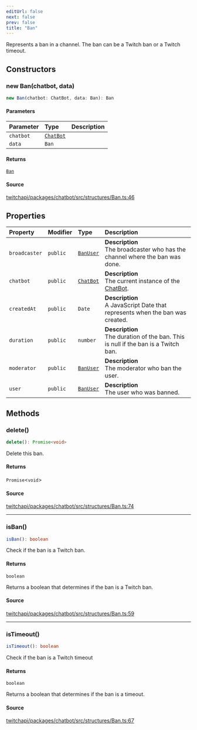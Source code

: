 ```yaml
---
editUrl: false
next: false
prev: false
title: "Ban"
---
```


Represents a ban in a channel. The ban can be a Twitch ban or a Twitch timeout.

## Constructors

### new Ban(chatbot, data)

```ts
new Ban(chatbot: ChatBot, data: Ban): Ban
```

#### Parameters

| Parameter | Type | Description |
| :------ | :------ | :------ |
| `chatbot` | [`ChatBot`](ChatBot.md) |  |
| `data` | `Ban` |  |

#### Returns

[`Ban`](Ban.md)

#### Source

[twitchapi/packages/chatbot/src/structures/Ban.ts:46](https://github.com/pablornc/twitchapi//blob/b274026/packages/chatbot/src/structures/Ban.ts#L46)

## Properties

| Property | Modifier | Type | Description |
| :------ | :------ | :------ | :------ |
| `broadcaster` | `public` | [`BanUser`](BanUser.md) | **Description**<br />The broadcaster who has the channel where the ban was done. |
| `chatbot` | `public` | [`ChatBot`](ChatBot.md) | **Description**<br />The current instance of the [ChatBot](../../api/chatbot/classes/chatbot). |
| `createdAt` | `public` | `Date` | **Description**<br />A JavaScript Date that represents when the ban was created. |
| `duration` | `public` | `number` | **Description**<br />The duration of the ban. This is null if the ban is a Twitch ban. |
| `moderator` | `public` | [`BanUser`](BanUser.md) | **Description**<br />The moderator who ban the user. |
| `user` | `public` | [`BanUser`](BanUser.md) | **Description**<br />The user who was banned. |

## Methods

### delete()

```ts
delete(): Promise<void>
```

Delete this ban.

#### Returns

`Promise`\<`void`\>

#### Source

[twitchapi/packages/chatbot/src/structures/Ban.ts:74](https://github.com/pablornc/twitchapi//blob/b274026/packages/chatbot/src/structures/Ban.ts#L74)

***

### isBan()

```ts
isBan(): boolean
```

Check if the ban is a Twitch ban.

#### Returns

`boolean`

Returns a boolean that determines if the ban is a Twitch ban.

#### Source

[twitchapi/packages/chatbot/src/structures/Ban.ts:59](https://github.com/pablornc/twitchapi//blob/b274026/packages/chatbot/src/structures/Ban.ts#L59)

***

### isTimeout()

```ts
isTimeout(): boolean
```

Check if the ban is a Twitch timeout

#### Returns

`boolean`

Returns a boolean that determines if the ban is a timeout.

#### Source

[twitchapi/packages/chatbot/src/structures/Ban.ts:67](https://github.com/pablornc/twitchapi//blob/b274026/packages/chatbot/src/structures/Ban.ts#L67)
